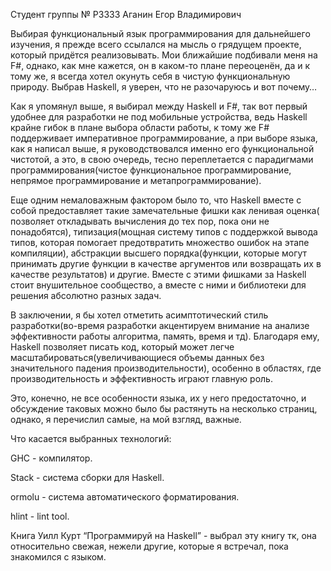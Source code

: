 Студент группы № P3333
Аганин Егор
Владимирович

 

Выбирая функциональный язык программирования для дальнейшего изучения, я прежде всего ссылался на мысль о грядущем проекте, который придётся реализовывать. Мои ближайшие подбивали меня на F#, однако, как мне кажется, он в каком-то плане переоценён, да и к тому же, я всегда хотел окунуть себя в чистую функциональную природу. Выбрав Haskell, я уверен, что не разочаруюсь и вот почему…

 Как я упомянул выше, я выбирал между Haskell и F#, так вот первый удобнее для разработки не под мобильные устройства, ведь Haskell крайне гибок в плане выбора области работы, к тому же F# поддерживает императивное программирование, а при выборе языка, как я написал выше, я руководствовался именно его функциональной чистотой, а это, в свою очередь, тесно переплетается с парадигмами программирования(чистое функциональное программирование, непрямое программирование и метапрограммирование).
 
Еще одним немаловажным фактором было то, что Haskell вместе с собой предоставляет такие замечательные фишки как ленивая оценка( позволяет откладывать вычисления до тех пор, пока они не понадобятся), типизация(мощная систему типов с поддержкой вывода типов, которая помогает предотвратить множество ошибок на этапе компиляции), абстракции высшего порядка(функции, которые могут принимать другие функции в качестве аргументов или возвращать их в качестве результатов) и другие. Вместе с этими фишками за Haskell стоит внушительное сообщество, а вместе с ними и библиотеки для решения абсолютно разных задач.

В заключении, я бы хотел отметить асимптотический стиль разработки(во-время разработки акцентируем внимание на анализе эффективности работы алгоритма, память, время и тд). Благодаря ему, Haskell позволяет писать код, который может легче масштабироваться(увеличивающиеся объемы данных без значительного падения производительности), особенно в областях, где производительность и эффективность играют главную роль.

Это, конечно, не все особенности языка, их у него предостаточно, и обсуждение таковых можно было бы растянуть на несколько страниц, однако, я перечислил самые, на мой взгляд, важные.

Что касается выбранных технологий:

GHC - компилятор.

Stack - система сборки для Haskell.

ormolu - система автоматического форматирования.

hlint - lint tool.

Книга Уилл Курт “Программируй на Haskell” - выбрал эту книгу тк, она относительно свежая, нежели другие, которые я встречал, пока знакомился с языком.
